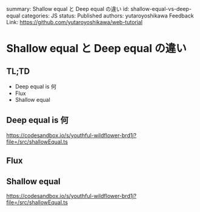 summary: Shallow equal と Deep equal の違い
id: shallow-equal-vs-deep-equal
categories: JS
status: Published 
authors: yutaroyoshikawa
Feedback Link: https://github.com/yutaroyoshikawa/web-tutorial
# Shallow equal と Deep equal の違い

## TL;TD

- Deep equal is 何
- Flux
- Shallow equal

## Deep equal is 何

https://codesandbox.io/s/youthful-wildflower-brd1j?file=/src/shallowEqual.ts

## Flux

## Shallow equal

https://codesandbox.io/s/youthful-wildflower-brd1j?file=/src/shallowEqual.ts
